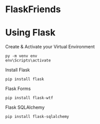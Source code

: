 # FlaskFriends
# Using Flask

Create & Activate your Virtual Environment
``` 
py -m venv env
env\Scripts\activate
```

Install Flask
```
pip install flask
```
Flask Forms
```
pip install flask-wtf
```
Flask SQLAlchemy
```
pip install flask-sqlalchemy
```
